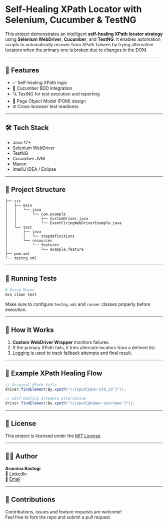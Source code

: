         
# Self-Healing XPath Locator with Selenium, Cucumber & TestNG

This project demonstrates an intelligent **self-healing XPath locator strategy** using **Selenium WebDriver**, **Cucumber**, and **TestNG**. It enables automation scripts to automatically recover from XPath failures by trying alternative locators when the primary one is broken due to changes in the DOM.  
  
---     
          
## 🚀 Features   

- ✅ Self-healing XPath logic
- 🧪 Cucumber BDD integration
- 🔍 TestNG for test execution and reporting
- 📄 Page Object Model (POM) design
- 🌐 Cross-browser test readiness

---

## 🛠️ Tech Stack

- Java 17+
- Selenium WebDriver
- TestNG
- Cucumber JVM
- Maven
- IntelliJ IDEA / Eclipse

---

## 📁 Project Structure

```
├── src
│   ├── main
│   │   └── java
│   │       └── com.example
│   │           ├── CustomDriver.java
│   │           └── EventFiringWebDriverExample.java
│   └── test
│       ├── java
│       │   └── stepdefinitions
│       └── resources
│           └── features
│               └── example.feature
├── pom.xml
└── testng.xml
```

---

## 🧪 Running Tests

```bash
# Using Maven
mvn clean test
```

Make sure to configure `testng.xml` and `runner` classes properly before execution.

---

## 🧰 How It Works

1. **Custom WebDriver Wrapper** monitors failures.
2. If the primary XPath fails, it tries alternate locators from a defined list.
3. Logging is used to track fallback attempts and final result.

---

## 📝 Example XPath Healing Flow

```java
// Original XPath fails
driver.findElement(By.xpath("//input[@id='old_id']"));

// Self-healing attempts alternative
driver.findElement(By.xpath("//input[@name='username']"));
```

---

## 📜 License

This project is licensed under the [MIT License](LICENSE).

---

## 🙋‍♀️ Author

**Arunima Rastogi**  
💼 [LinkedIn](https://www.linkedin.com/in/arunimarastogi)  
📧 [Email](mailto:e.arunimarastogi@gmail.com)

---

## 🌟 Contributions

Contributions, issues and feature requests are welcome!  
Feel free to fork the repo and submit a pull request.
